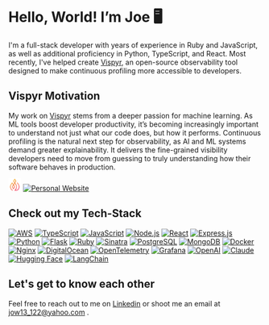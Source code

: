 # Hello, World! I’m Joe 🖥️

I'm a full-stack developer with years of experience in Ruby and JavaScript, as well as additional proficiency in Python, TypeScript, and React. Most recently, I've helped create [Vispyr](https://vispyr.com), an open-source observability tool designed to make continuous profiling more accessible to developers.

## Vispyr Motivation

My work on [Vispyr](https://vispyr.com) stems from a deeper passion for machine learning. As ML tools boost developer productivity, it’s becoming increasingly important to understand not just what our code does, but how it performs. Continuous profiling is the natural next step for observability, as AI and ML systems demand greater explainability. It delivers the fine-grained visibility developers need to move from guessing to truly understanding how their software behaves in production.

<div>
  <img src="./vispyr-flame.png" style="width: 5%" alt="Vispyr Logo" />
  <a href="https://www.vispyr.com" target="_blank">
    <img src="https://img.shields.io/badge/Click to learn more-FA4200?&logo=your-logo&logoColor=white" alt="Personal Website">
  </a>
</div>

## Check out my Tech-Stack

[![AWS](https://img.shields.io/badge/-Amazon%20AWS-232F3E?&logo=aws&logoColor=white)](https://aws.amazon.com/)
[![TypeScript](https://img.shields.io/badge/-TypeScript-3178c6?&logo=typescript&logoColor=white)](https://www.typescriptlang.org/)
[![JavaScript](https://img.shields.io/badge/-JavaScript-f7df1e?&logo=javascript&logoColor=black)](https://developer.mozilla.org/en-US/docs/Web/JavaScript)
[![Node.js](https://img.shields.io/badge/-Node.js-339933?&logo=nodedotjs&logoColor=white)](https://nodejs.org/)
[![React](https://img.shields.io/badge/-React-61DAFB?&logo=react&logoColor=black)](https://reactjs.org/)
[![Express.js](https://img.shields.io/badge/-Express.js-000000?&logo=express&logoColor=white)](https://expressjs.com/)
[![Python](https://img.shields.io/badge/-Python-green?&logo=python&logoColor=white)](https://www.python.org/)
[![Flask](https://img.shields.io/badge/-Flask-0FB1F7?&logo=flask&logoColor=white)](https://flask.palletsprojects.com/en/stable/)
[![Ruby](https://img.shields.io/badge/-Ruby-cc342d?&logo=ruby&logoColor=white)](https://www.ruby-lang.org/)
[![Sinatra](https://img.shields.io/badge/-Sinatra-CC342D?&logo=rubysinatra&logoColor=white)](http://sinatrarb.com/)
[![PostgreSQL](https://img.shields.io/badge/-PostgreSQL-336791?&logo=postgresql&logoColor=white)](https://www.postgresql.org/)
[![MongoDB](https://img.shields.io/badge/-MongoDB-47A248?&logo=mongodb&logoColor=white)](https://www.mongodb.com/)
[![Docker](https://img.shields.io/badge/-Docker-2496ED?&logo=docker&logoColor=white)](https://www.docker.com/)
[![Nginx](https://img.shields.io/badge/-Nginx-269539?&logo=nginx&logoColor=white)](https://nginx.org/)
[![DigitalOcean](https://img.shields.io/badge/-DigitalOcean-0080FF?&logo=digitalocean&logoColor=white)](https://www.digitalocean.com/)
[![OpenTelemetry](https://img.shields.io/badge/-OpenTelemetry-f7df1e?&logo=opentelemetry&logoColor=black)](https://www.opentelemetry.io/)
[![Grafana](https://img.shields.io/badge/-Grafana-orange?&logo=grafana&logoColor=white)](https://grafana.com/oss/)
[![OpenAI](https://img.shields.io/badge/-OpenAI-white?&logo=openai&logoColor=black)](https://openai.com/)
[![Claude](https://img.shields.io/badge/-Claude-FA9579?&logo=claude&logoColor=white)](https://claude.ai/)
[![Hugging Face](https://img.shields.io/badge/-HuggingFace-FFD21?&logo=huggingface&logoColor=yellow)](https://huggingface.co/)
[![LangChain](https://img.shields.io/badge/-LangChain-1C3C3C?&logo=langchain&logoColor=white)](https://www.langchain.com/)

## Let's get to know each other

Feel free to reach out to me on [Linkedin](https://www.linkedin.com/in/joe-cardoso-eng/) or shoot me an email at jow13_122@yahoo.com .
